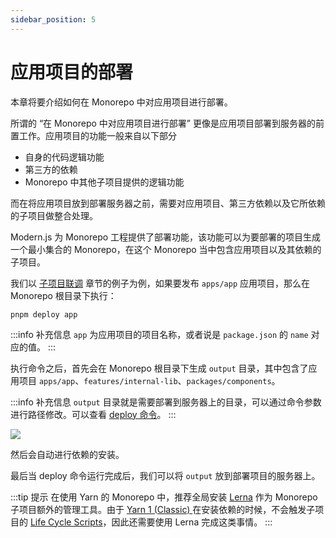 ```yaml
---
sidebar_position: 5
---
```


# 应用项目的部署

本章将要介绍如何在 Monorepo 中对应用项目进行部署。

所谓的 “在 Monorepo 中对应用项目进行部署” 更像是应用项目部署到服务器的前置工作。应用项目的功能一般来自以下部分

- 自身的代码逻辑功能
- 第三方的依赖
- Monorepo 中其他子项目提供的逻辑功能

而在将应用项目放到部署服务器之前，需要对应用项目、第三方依赖以及它所依赖的子项目做整合处理。

Modern.js 为 Monorepo 工程提供了部署功能，该功能可以为要部署的项目生成一个最小集合的 Monorepo，在这个 Monorepo 当中包含应用项目以及其依赖的子项目。

我们以 [子项目联调](/docs/guides/topic-detail/monorepo/sub-project-interface) 章节的例子为例，如果要发布 `apps/app` 应用项目，那么在 Monorepo 根目录下执行：

```
pnpm deploy app
```

:::info 补充信息
`app` 为应用项目的项目名称，或者说是 `package.json` 的 `name` 对应的值。
:::

执行命令之后，首先会在 Monorepo 根目录下生成 `output` 目录，其中包含了应用项目 `apps/app`、`features/internal-lib`、`packages/components`。

:::info 补充信息
`output` 目录就是需要部署到服务器上的目录，可以通过命令参数进行路径修改。可以查看 [deploy 命令](/docs/apis/monorepo/commands/deploy)。
:::

![](https://lf3-static.bytednsdoc.com/obj/eden-cn/aphqeh7uhohpquloj/modern-js/guides/monorepo-output.png)

然后会自动进行依赖的安装。

最后当 deploy 命令运行完成后，我们可以将 `output` 放到部署项目的服务器上。

:::tip 提示
在使用 Yarn 的 Monorepo 中，推荐全局安装 [Lerna](https://github.com/lerna/lerna) 作为 Monorepo 子项目额外的管理工具。由于 [Yarn 1 (Classic) ](https://classic.yarnpkg.com/lang/en/) 在安装依赖的时候，不会触发子项目的 [Life Cycle Scripts](https:/docs.npmjs.com/cli/v7/using-npm/scripts#life-cycle-scripts)，因此还需要使用 Lerna 完成这类事情。
:::
